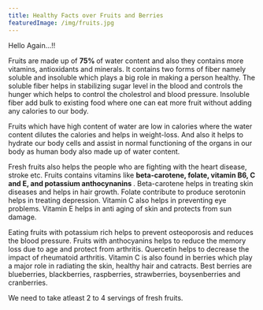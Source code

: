 ```yaml
---
title: Healthy Facts over Fruits and Berries
featuredImage: /img/fruits.jpg
---
```


Hello Again...!!

Fruits are made up of <b>75% </b> of water content and also they contains more vitamins, antioxidants and minerals. It contains two forms of fiber namely soluble and insoluble which plays a big role in making a person healthy. The soluble fiber helps in stabilizing sugar level in the blood and controls the hunger which helps to control the cholestrol and blood pressure. Insoluble fiber add bulk to existing food where one can eat more fruit without adding any calories to our body.

Fruits which have high content of water are low in calories where the water content dilutes the calories and helps in weight-loss. And also it helps to hydrate our body cells and assist in normal functioning of the organs in our body as human body also made up of water content. 

Fresh fruits also helps the people who are fighting with the heart disease, stroke etc. Fruits contains vitamins like <b> beta-carotene, folate, vitamin B6, C and E, and potassium anthocynanins </b>. Beta-carotene helps in treating skin diseases and helps in hair growth. Folate contribute to produce serotonin helps in treating depression. Vitamin C also helps in preventing eye problems. Vitamin E helps in anti aging of skin and protects from sun damage.  

Eating fruits with potassium rich helps to prevent osteoporosis and reduces the blood pressure. Fruits with anthocyanins helps to reduce the memory loss due to age and protect from arthritis. Quercetin helps to decrease the impact of rheumatoid arthritis. Vitamin C is also found in berries which play a major role in radiating the skin, healthy hair and catracts. Best berries are blueberries, blackberries, raspberries, strawberries, boysenberries and cranberries. 

We need to take atleast 2 to 4 servings of fresh fruits. 